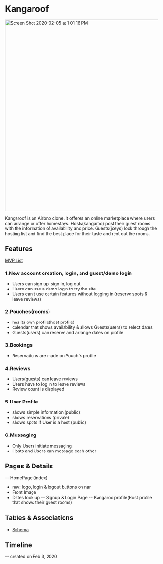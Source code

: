 # Kangaroof

<img width="632" alt="Screen Shot 2020-02-05 at 1 01 16 PM" src="https://user-images.githubusercontent.com/56740477/73869678-c2a17e80-4818-11ea-9dbe-134b90d385ab.png">

Kangaroof is an Airbnb clone. It offeres an online marketplace where users can arrange or offer homestays. Hosts(kangaroo) post their guest rooms with the information of availability and price. Guests(joeys) look through the hosting list and find the best place for their taste and rent out the rooms. 

## Features
[MVP List](https://github.com/aracpyon/kangaroof/wiki/MVP-list)
### 1.New account creation, login, and guest/demo login
* Users can sign up, sign in, log out
* Users can use a demo login to try the site
* Users can't use certain features without logging in (reserve spots & leave reviews)

### 2.Pouches(rooms)
* has its own profile(host profile)
* calendar that shows availability & allows Guests(users) to select dates
* Guests(users) can reserve and arrange dates on profile

### 3.Bookings
* Reservations are made on Pouch's profile

### 4.Reviews
* Users(guests) can leave reviews
* Users have to log in to leave reviews
* Review count is displayed

### 5.User Profile
* shows simple information (public)
* shows reservations (private)
* shows spots if User is a host (public)

### 6.Messaging
* Only Users initiate messaging
* Hosts and Users can message each other

## Pages & Details
 -- HomePage (index)
  * nav: logo, login & logout buttons on nar
  * Front Image
  * Dates look up
-- Signup & Login Page
-- Kangaroo profile(Host profile that shows their guest rooms)

## Tables & Associations
* [Schema](https://github.com/aracpyon/kangaroof/wiki/Schema)

## Timeline
-- created on Feb 3, 2020


